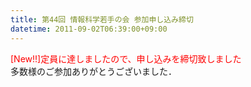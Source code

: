 ```yaml
---
title: 第44回 情報科学若手の会 参加申し込み締切
datetime: 2011-09-02T06:39:00+09:00
---
```


<font color="red">[New!!]定員に達しましたので、申し込みを締切致しました</font>  
多数様のご参加ありがとうございました．